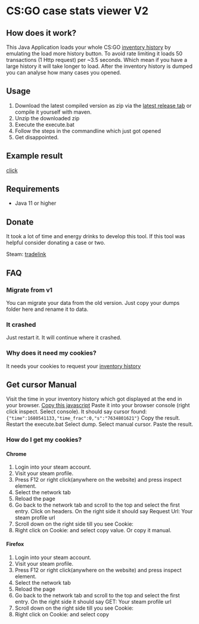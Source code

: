 # CS:GO case stats viewer V2

## How does it work?

This Java Application loads your whole CS:GO <a href=https://steamcommunity.com/my/inventoryhistory>inventory history</a> by emulating the load more history button.
To avoid rate limiting it loads 50 transactions (1 Http request) per ~3.5 seconds. Which mean if you have a large history it will take longer to load.
After the inventory history is dumped you can analyse how many cases you opened.

## Usage

1. Download the latest compiled version as zip via the <a href=https://github.com/cantryDev/CSGOCaseStatsViewerV2/releases/latest>latest release tab</a> or compile it yourself with maven.
2. Unzip the downloaded zip
3. Execute the execute.bat 
4. Follow the steps in the commandline which just got opened
5. Get disappointed.

## Example result

<a href=https://github.com/cantryDev/CSGOCaseStatsViewerV2/blob/master/result_18_06_2023_14_07.txt>click</a>

## Requirements
- Java 11 or higher

## Donate
It took a lot of time and energy drinks to develop this tool.
If this tool was helpful consider donating a case or two.

Steam: <a href="https://steamcommunity.com/tradeoffer/new/?partner=58001078&token=jeCI_XHm">tradelink</a>

## FAQ

### Migrate from v1

You can migrate your data from the old version.
Just copy your dumps folder here and rename it to data.

### It crashed

Just restart it. It will continue where it crashed.

### Why does it need my cookies?

It needs your cookies to request your <a href=https://steamcommunity.com/my/inventoryhistory>inventory history</a>

## Get cursor Manual

Visit the time in your inventory history which got displayed at the end in your browser.
<a href=https://github.com/cantryDev/CSGOCaseStatsViewerV2/blob/master/js/cursorExtractor.js>Copy this javascript</a>
Paste it into your browser console (right click inspect. Select console).
It should say cursor found:
``{"time":1680541133,"time_frac":0,"s":"7634801621"}``
Copy the result.
Restart the execute.bat
Select dump.
Select manual cursor.
Paste the result.

### How do I get my cookies?

#### Chrome

1. Login into your steam account.
2. Visit your steam profile.
3. Press F12 or right click(anywhere on the website) and press inspect element.
4. Select the network tab
5. Reload the page
6. Go back to the network tab and scroll to the top and select the first entry. Click on headers. On the right side it
   should say Request Url: Your steam profile url
7. Scroll down on the right side till you see Cookie:
8. Right click on Cookie: and select copy value. Or copy it manual.

#### Firefox
1. Login into your steam account.
2. Visit your steam profile.
3. Press F12 or right click(anywhere on the website) and press inspect element.
4. Select the network tab
5. Reload the page
6. Go back to the network tab and scroll to the top and select the first entry. On the right side it should say GET: Your steam profile url
7. Scroll down on the right side till you see Cookie:
8. Right click on Cookie: and select copy

